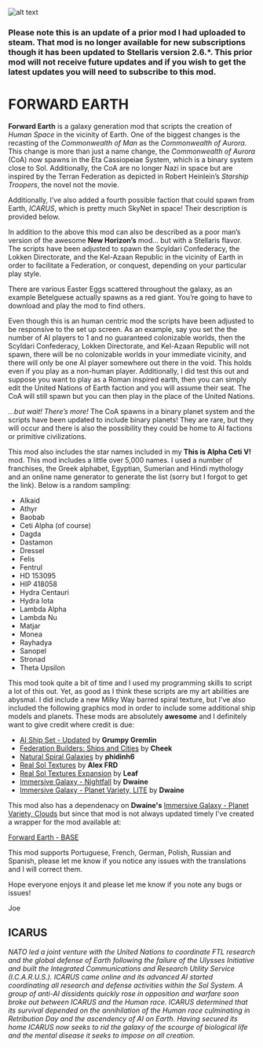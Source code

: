 ![alt text](https://i.imgur.com/p7Fv1Z6.gif "Don't forget to like and favorite!")

### Please note this is an update of a prior mod I had uploaded to steam.  That mod is no longer available for new subscriptions though it has been updated to Stellaris version 2.6.*.  This prior mod will not receive future updates and if you wish to get the latest updates you will need to subscribe to this mod.

# FORWARD EARTH

**Forward Earth** is a galaxy generation mod that scripts the creation of *Human Space* in the vicinity of Earth.  One of the biggest changes is the recasting of the *Commonwealth of Man* as the *Commonwealth of Aurora*.  This change is more than just a name change, the *Commonwealth of Aurora* (CoA) now spawns in the Eta Cassiopeiae System, which is a binary system close to Sol.  Additionally, the CoA are no longer Nazi in space but are inspired by the Terran Federation as depicted in Robert Heinlein’s *Starship Troopers*, the novel not the movie.  

Additionally, I’ve also added a fourth possible faction that could spawn from Earth, *ICARUS*, which is pretty much SkyNet in space!  Their description is provided below.

In addition to the above this mod can also be described as a poor man’s version of the awesome **New Horizon’s** mod… but with a Stellaris flavor.  The scripts have been adjusted to spawn the Scyldari Confederacy, the Lokken Directorate, and the Kel-Azaan Republic in the vicinity of Earth in order to facilitate a Federation, or conquest, depending on your particular play style.

There are various Easter Eggs scattered throughout the galaxy, as an example Betelguese actually spawns as a red giant.  You’re going to have to download and play the mod to find others.

Even though this is an human centric mod the scripts have been adjusted to be responsive to the set up screen.  As an example, say you set the the number of AI players to 1 and no guaranteed colonizable worlds, then the Scyldari Confederacy, Lokken Directorate, and Kel-Azaan Republic will not spawn, there will be no colonizable worlds in your immediate vicinity, and there will only be one AI player somewhere out there in the void.  This holds even if you play as a non-human player.  Additionally, I did test this out and suppose you want to play as a Roman inspired earth, then you can simply edit the United Nations of Earth faction and you will assume their seat.  The CoA will still spawn but you can then play in the place of the United Nations.

*…but wait!  There’s more!*  The CoA spawns in a binary planet system and the scripts have been updated to include binary planets!  They are rare, but they will occur and there is also the possibility they could be home to AI factions or primitive civilizations.

This mod also includes the star names included in my **This is Alpha Ceti V!** mod. This mod includes a little over 5,000 names. I used a number of franchises, the Greek alphabet, Egyptian, Sumerian and Hindi mythology and an online name generator to generate the list (sorry but I forgot to get the link). Below is a random sampling:

- Alkaid
- Athyr
- Baobab
- Ceti Alpha (of course)
- Dagda
- Dastamon
- Dressel
- Felis
- Fentrul
- HD 153095
- HIP 418058
- Hydra Centauri
- Hydra Iota
- Lambda Alpha
- Lambda Nu
- Matjar
- Monea
- Rayhadya
- Sanopel
- Stronad
- Theta Upsilon

This mod took quite a bit of time and I used my programming skills to script a lot of this out.  Yet, as good as I think these scripts are my art abilities are abysmal.  I did include a new Milky Way barred spiral texture, but I’ve also included the following graphics mod in order to include some additional ship models and planets.  These mods are absolutely **awesome** and I definitely want to give credit where credit is due:

- [AI Ship Set - Updated](https://steamcommunity.com/sharedfiles/filedetails/?id=2061998893) by **Grumpy Gremlin**
- [Federation Builders: Ships and Cities](https://steamcommunity.com/sharedfiles/filedetails/?id=2032118923) by **Cheek**
- [Natural Spiral Galaxies](https://steamcommunity.com/sharedfiles/filedetails/?id=866156261) by **phidinh6**
- [Real Sol Textures](https://steamcommunity.com/sharedfiles/filedetails/?id=731621473) by **Alex FRD**
- [Real Sol Textures Expansion](https://steamcommunity.com/sharedfiles/filedetails/?id=2061888410) by **Leaf**
- [Immersive Galaxy - Nightfall](https://steamcommunity.com/sharedfiles/filedetails/?id=1173995428) by **Dwaine**
- [Immersive Galaxy - Planet Variety, LITE](https://steamcommunity.com/sharedfiles/filedetails/?id=1090786705) by **Dwaine**

This mod also has a dependenacy on **Dwaine's** [Immersive Galaxy - Planet Variety, Clouds](https://steamcommunity.com/sharedfiles/filedetails/?id=2073000388) but since that mod is not always updated timely I've created a wrapper for the mod available at:

[Forward Earth - BASE](https://steamcommunity.com/sharedfiles/filedetails/?id=2078567914) 

This mod supports Portuguese, French, German, Polish, Russian and Spanish, please let me know if you notice any issues with the translations and I will correct them.

Hope everyone enjoys it and please let me know if you note any bugs or issues!

Joe

## ICARUS

*NATO led a joint venture with the United Nations to coordinate FTL research and the global defense of Earth following the failure of the Ulysses Initiative and built the Integrated Communications and Research Utility Service (I.C.A.R.U.S.). ICARUS came online and its advanced AI started coordinating all research and defense activities within the Sol System. A group of anti-AI dissidents quickly rose in opposition and warfare soon broke out between ICARUS and the Human race. ICARUS determined that its survival depended on the annihilation of the Human race culminating in Retribution Day and the ascendency of AI on Earth. Having secured its home ICARUS now seeks to rid the galaxy of the scourge of biological life and the mental disease it seeks to impose on all creation.*